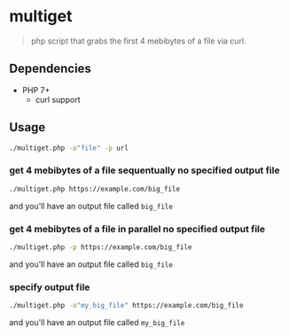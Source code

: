 # multiget

> php script that grabs the first 4 mebibytes of a file via curl.

## Dependencies
- PHP 7+
    - curl support

## Usage
```sh
./multiget.php -o"file" -p url
```

### get 4 mebibytes of a file sequentually no specified output file
```sh
./multiget.php https://example.com/big_file
```
and you'll have an output file called `big_file`

### get 4 mebibytes of a file in parallel no specified output file
```sh
./multiget.php -p https://example.com/big_file
```
and you'll have an output file called `big_file`

### specify output file
```sh
./multiget.php -o"my_big_file" https://example.com/big_file
```
and you'll have an output file called `my_big_file`
